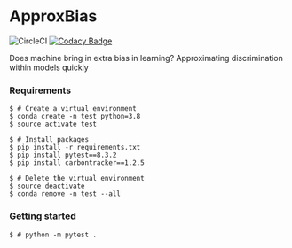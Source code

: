# ApproxBias

![CircleCI](https://img.shields.io/circleci/build/github/eustomaqua/ApproxBias/master) 
[![Codacy Badge](https://app.codacy.com/project/badge/Grade/d0f9d3235ebf4454b3f43beb137bb2c7)](https://app.codacy.com/gh/eustomaqua/ApproxBias/dashboard?utm_source=gh&utm_medium=referral&utm_content=&utm_campaign=Badge_grade) 

Does machine bring in extra bias in learning? Approximating discrimination within models quickly 


### Requirements

```shell
$ # Create a virtual environment
$ conda create -n test python=3.8
$ source activate test

$ # Install packages
$ pip install -r requirements.txt
$ pip install pytest==8.3.2
$ pip install carbontracker==1.2.5

$ # Delete the virtual environment
$ source deactivate
$ conda remove -n test --all
```

### Getting started

```shell
$ # python -m pytest .
```

